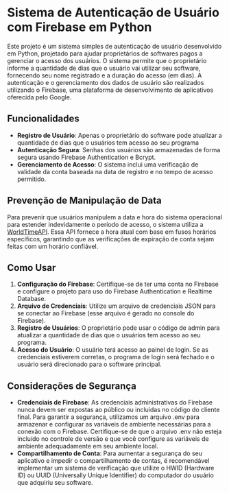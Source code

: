 <h1>Sistema de Autenticação de Usuário com Firebase em Python</h1>

<p>Este projeto é um sistema simples de autenticação de usuário desenvolvido em Python, projetado para ajudar proprietários de softwares pagos a gerenciar o acesso dos usuários. O sistema permite que o proprietário informe a quantidade de dias que o usuário vai utilizar seu software, fornecendo seu nome registrado e a duração do acesso (em dias). A autenticação e o gerenciamento dos dados de usuário são realizados utilizando o Firebase, uma plataforma de desenvolvimento de aplicativos oferecida pelo Google.</p>

<h2>Funcionalidades</h2>
<ul>
    <li><strong>Registro de Usuário</strong>: Apenas o proprietário do software pode atualizar a quantidade de dias que o usuários tem acesso ao seu programa</li>
    <li><strong>Autenticação Segura</strong>: Senhas dos usuários são armazenadas de forma segura usando Firebase Authentication e Bcrypt.</li>
    <li><strong>Gerenciamento de Acesso</strong>: O sistema inclui uma verificação de validade da conta baseada na data de registro e no tempo de acesso permitido.</li>
</ul>

<h2>Prevenção de Manipulação de Data</h2>
<p>Para prevenir que usuários manipulem a data e hora do sistema operacional para estender indevidamente o período de acesso, o sistema utiliza a <a href="https://worldtimeapi.org/">WorldTimeAPI</a>. Essa API fornece a hora atual com base em fusos horários específicos, garantindo que as verificações de expiração de conta sejam feitas com um horário confiável.</p>

<h2>Como Usar</h2>
<ol>
    <li><strong>Configuração do Firebase</strong>: Certifique-se de ter uma conta no Firebase e configure o projeto para uso do Firebase Authentication e Realtime Database.</li>
    <li><strong>Arquivo de Credenciais</strong>: Utilize um arquivo de credenciais JSON para se conectar ao Firebase (esse arquivo é gerado no console do Firebase).</li>
    <li><strong>Registro de Usuários</strong>: O proprietário pode usar o código de admin para atualizar a quantidade de dias que o usuários tem acesso ao seu programa.</li>
    <li><strong>Acesso do Usuário</strong>: O usuário terá acesso ao painel de login. Se as credenciais estiverem corretas, o programa de login será fechado e o usuário será direcionado para o software principal.</li>
</ol>

<h2>Considerações de Segurança</h2>
<ul>
    <li><strong>Credenciais de Firebase</strong>: As credenciais administrativas do Firebase nunca devem ser expostas ao público ou incluídas no código do cliente final. Para garantir a segurança, utilizamos um arquivo .env para armazenar e configurar as variáveis de ambiente necessárias para a conexão com o Firebase. Certifique-se de que o arquivo .env não esteja incluído no controle de versão e que você configure as variáveis de ambiente adequadamente em seu ambiente local.</li>
    <li><strong>Compartilhamento de Conta</strong>: Para aumentar a segurança do seu aplicativo e impedir o compartilhamento de contas, é recomendável implementar um sistema de verificação que utilize o HWID (Hardware ID) ou UUID (Universally Unique Identifier) do computador do usuário que adquiriu seu software.</li>
</ul>


